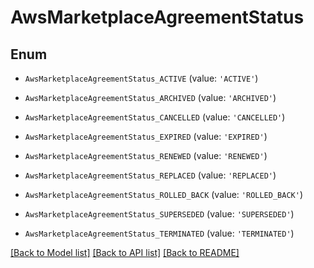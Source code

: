 # AwsMarketplaceAgreementStatus


## Enum

* `AwsMarketplaceAgreementStatus_ACTIVE` (value: `'ACTIVE'`)

* `AwsMarketplaceAgreementStatus_ARCHIVED` (value: `'ARCHIVED'`)

* `AwsMarketplaceAgreementStatus_CANCELLED` (value: `'CANCELLED'`)

* `AwsMarketplaceAgreementStatus_EXPIRED` (value: `'EXPIRED'`)

* `AwsMarketplaceAgreementStatus_RENEWED` (value: `'RENEWED'`)

* `AwsMarketplaceAgreementStatus_REPLACED` (value: `'REPLACED'`)

* `AwsMarketplaceAgreementStatus_ROLLED_BACK` (value: `'ROLLED_BACK'`)

* `AwsMarketplaceAgreementStatus_SUPERSEDED` (value: `'SUPERSEDED'`)

* `AwsMarketplaceAgreementStatus_TERMINATED` (value: `'TERMINATED'`)

[[Back to Model list]](../README.md#documentation-for-models) [[Back to API list]](../README.md#documentation-for-api-endpoints) [[Back to README]](../README.md)


